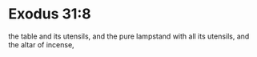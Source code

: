 # Exodus 31:8

the table and its utensils, and the pure lampstand with all its utensils, and the altar of incense,
